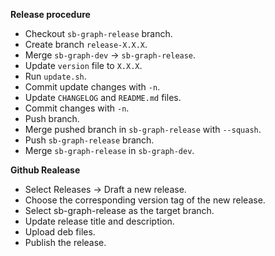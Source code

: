 **Release procedure**

- Checkout `sb-graph-release` branch.
- Create branch `release-X.X.X`.
- Merge `sb-graph-dev` -> `sb-graph-release`.
- Update `version` file to `X.X.X`.
- Run `update.sh`.
- Commit update changes with `-n`.
- Update `CHANGELOG` and `README.md` files.
- Commit changes with `-n`.
- Push branch.
- Merge pushed branch in `sb-graph-release` with `--squash`.
- Push `sb-graph-release` branch.
- Merge `sb-graph-release` in `sb-graph-dev`.

**Github Realease**

- Select Releases -> Draft a new release.
- Choose the corresponding version tag of the new release.
- Select sb-graph-release as the target branch.
- Update release title and description.
- Upload deb files.
- Publish the release.
